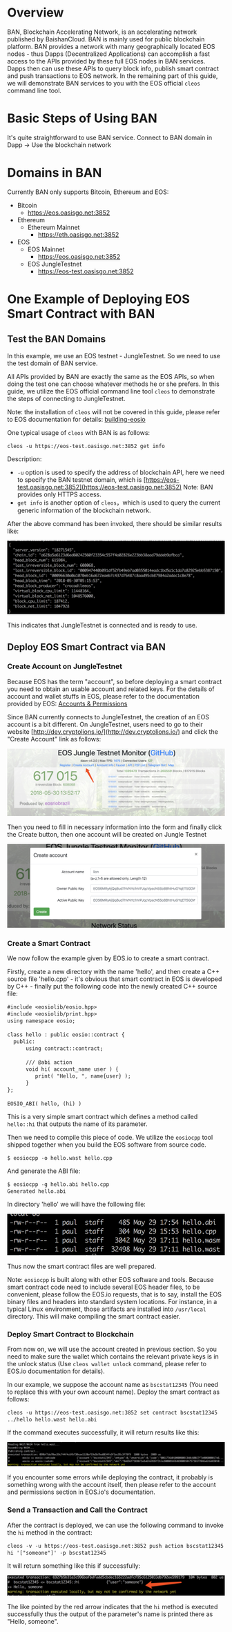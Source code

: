 # Overview

BAN, Blockchain Accelerating Network, is an accelerating network published by BaishanCloud. BAN is mainly used for public blockchain platform. BAN provides a network with many geographically located EOS nodes - thus Dapps (Decentralized Applications) can accomplish a fast access to the APIs provided by these full EOS nodes in BAN services. Dapps then can use these APIs to query block info, publish smart contract and push transactions to EOS network. In the remaining part of this guide, we will demonstrate BAN services to you with the EOS official `cleos` command line tool.

# Basic Steps of Using BAN

It's quite straightforward to use BAN service.
Connect to BAN domain in Dapp -> Use the blockchain network

# Domains in BAN

Currently BAN only supports Bitcoin, Ethereum and EOS: 

* Bitcoin
	* https://eos.oasisgo.net:3852
* Ethereum
	* Ethereum Mainnet
		* https://eth.oasisgo.net:3852
* EOS
	* EOS Mainnet
		* https://eos.oasisgo.net:3852
	* EOS JungleTestnet
		* https://eos-test.oasisgo.net:3852

# One Example of Deploying EOS Smart Contract with BAN

## Test the BAN Domains

In this example, we use an EOS testnet - JungleTestnet. So we need to use the test domain of BAN service.

All APIs provided by BAN are exactly the same as the EOS APIs, so when doing the test one can choose whatever methods he or she prefers. In this guide, we utilize the EOS official command line tool `cleos` to demonstrate the steps of connecting to JungleTestnet.

Note: the installation of `cleos` will not be covered in this guide, please refer to EOS documentation for details: [building-eosio](https://github.com/EOSIO/eos/wiki/Local-Environment#2-building-eosio)

One typical usage of `cleos` with BAN is as follows:


```
cleos -u https://eos-test.oasisgo.net:3852 get info
```

Description:

* `-u` option is used to specify the address of blockchain API, here we need to specify the BAN testnet domain, which is [https://eos-test.oasisgo.net:3852](https://eos-test.oasisgo.net:3852)
Note: BAN provides only HTTPS access.
* `get info` is another option of `cleos`，which is used to query the current generic information of the blockchain network.

After the above command has been invoked, there should be similar results like:

![ban-2](../zh/ban-2.png)

This indicates that JungleTestnet is connected and is ready to use.

## Deploy EOS Smart Contract via BAN

### Create Account on JungleTestnet

Because EOS has the term "account", so before deploying a smart contract you need to obtain an usable account and related keys. For the details of account and wallet stuffs in EOS, please refer to the documentation provided by EOS: [Accounts & Permissions](https://github.com/EOSIO/eos/wiki/Accounts%20%26%20Permissions)

Since BAN currently connects to JungleTestnet, the creation of an EOS account is a bit different. On JungleTestnet, users need to go to their website [http://dev.cryptolions.io/](http://dev.cryptolions.io/) and click the "Create Account" link as follows:

![ban-3](../zh/ban-3.jpg)

Then you need to fill in necessary information into the form and finally click the Create button, then one account will be created on Jungle Testnet

![ban-4](../zh/ban-4.jpg)

### Create a Smart Contract

We now follow the example given by EOS.io to create a smart contract.

Firstly, create a new directory with the name 'hello', and then create a C++ source file 'hello.cpp' - it's obvious that smart contract in EOS is developed by C++ - finally put the following code into the newly created C++ source file:

```
#include <eosiolib/eosio.hpp>
#include <eosiolib/print.hpp>
using namespace eosio;
 
class hello : public eosio::contract {
  public:
      using contract::contract;
 
      /// @abi action
      void hi( account_name user ) {
         print( "Hello, ", name{user} );
      }
};
 
EOSIO_ABI( hello, (hi) )
```

This is a very simple smart contract which defines a method called `hello::hi` that outputs the name of its parameter.

Then we need to compile this piece of code. We utilize the `eosiocpp` tool shipped together when you build the EOS software from source code.

```
$ eosiocpp -o hello.wast hello.cpp
```

And generate the ABI file:

```
$ eosiocpp -g hello.abi hello.cpp
Generated hello.abi
```

In directory 'hello' we will have the following file:

![ban-5](../zh/ban-5.png)

Thus now the smart contract files are well prepared.

Note: `eosiocpp` is built along with other EOS software and tools. Because smart contract code need to include several EOS header files, to be convenient, please follow the EOS.io requests, that is to say, install the EOS binary files and headers into standard system locations. For instance, in a typical Linux environment, those artifacts are installed into `/usr/local` directory. This will make compiling the smart contract easier.

### Deploy Smart Contract to Blockchain

From now on, we will use the account created in previous section. So you need to make sure the wallet which contains the relevant private keys is in the unlock status (Use `cleos wallet unlock` command, please refer to EOS.io documentation for details).

In our example, we suppose the account name as `bscstat12345` (You need to replace this with your own account name). Deploy the smart contract as follows:

```
cleos -u https://eos-test.oasisgo.net:3852 set contract bscstat12345 ../hello hello.wast hello.abi
```

If the command executes successfully, it will return results like this:

![ban-6](../zh/ban-6.png)

If you encounter some errors while deploying the contract, it probably is something wrong with the account itself, then please refer to the account and permissions section in EOS.io's documentation.

### Send a Transaction and Call the Contract

After the contract is deployed, we can use the following command to invoke the `hi` method in the contract:

```
cleos -v -u https://eos-test.oasisgo.net:3852 push action bscstat12345 hi '["someone"]' -p bscstat12345
```

It will return something like this if successfully:

![ban-7](../zh/ban-7.jpg)

The like pointed by the red arrow indicates that the `hi` method is executed successfully thus the output of the parameter's name is printed there as "Hello, someone".
